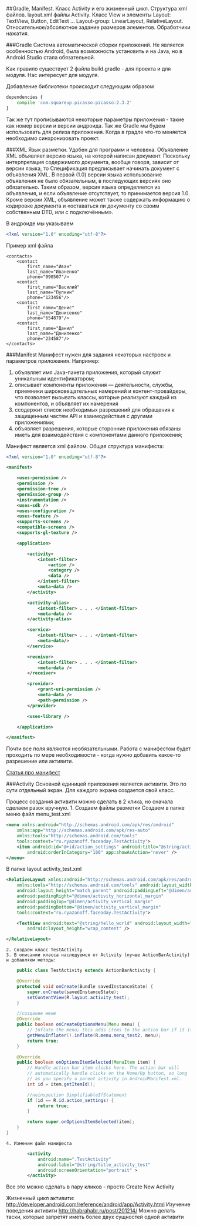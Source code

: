 ##Gradle, Manifest. Класс Activity и его жизненный цикл. Структура xml файлов. layout.xml файлы Activity. Класс View и элементы Layout: TextView, Button, EditText ... Layout-group: LinearLayout, RelativeLayout. Относительное/абсолютное задание размеров элементов. Обработчики нажатия.

###Gradle
Система автоматической сборки приложений. Не является особенностью Android, была возможность установить и на Java, но в Android
Studio стала обязательной. 

Как правило существует 2 файла build.gradle - для проекта и для модуля. Нас интересует для модуля. 

Добавление библиотеки происходит следующим образом

```python
dependencies {
    compile 'com.squareup.picasso:picasso:2.3.2'
}
```
Так же тут прописываются некоторые параметры приложения - такие как номер версии и версии андроида. Так же Gradle мы будем 
использовать для релиза приложения. Когда в градле что-то меняется необходимо синхронизовать проект.

###XML
Язык разметки. Удобен для программ и человека. Объявление XML объявляет версию языка, на которой написан документ. Поскольку интерпретация содержимого документа, вообще говоря, зависит от версии языка, то Спецификация предписывает начинать документ с объявления XML. В первой (1.0) версии языка использование объявления не было обязательным, в последующих версиях оно обязательно. Таким образом, версия языка определяется из объявления, и если объявление отсутствует, то принимается версия 1.0.
Кроме версии XML, объявление может также содержать информацию о кодировке документа и «оставаться ли документу со своим собственным DTD, или с подключённым».

В андроиде мы указываем
```xml
<?xml version="1.0" encoding="utf-8"?>
```
Пример xml файла
```
<contacts>
    <contact
        first_name="Иван"
        last_name="Иваненко"
        phone="090507"/>
    <contact
        first_name="Василий"
        last_name="Пупкин"
        phone="123456"/>
    <contact
        first_name="Денис"
        last_name="Денисенко"
        phone="654879"/>
    <contact
        first_name="Данил"
        last_name="Даниленко"
        phone="234587"/>
</contacts>
```


###Manifest
Манифест нужен для задания некоторых настроек и параметров приложения. Например:
  1. объявляет имя Java-пакета приложения, который служит уникальным идентификатором;
  2. описывает компоненты приложения — деятельности, службы, приемники широковещательных намерений и контент-провайдеры, что позволяет вызывать классы, которые реализуют каждый из компонентов, и объявляет их намерения
  3. ссодержит список необходимых разрешений для обращения к защищенным частям API и взаимодействия с другими приложениями;
  4. объявляет разрешения, которые сторонние приложения обязаны иметь для взаимодействия с компонентами данного приложения;

Манифест является xml файлом.
Общая структура манифеста:

```xml
<?xml version="1.0" encoding="utf-8"?>

<manifest>

    <uses-permission />
    <permission />
    <permission-tree />
    <permission-group />
    <instrumentation />
    <uses-sdk />
    <uses-configuration />  
    <uses-feature />  
    <supports-screens />  
    <compatible-screens />  
    <supports-gl-texture />  

    <application>

        <activity>
            <intent-filter>
                <action />
                <category />
                <data />
            </intent-filter>
            <meta-data />
        </activity>

        <activity-alias>
            <intent-filter> . . . </intent-filter>
            <meta-data />
        </activity-alias>

        <service>
            <intent-filter> . . . </intent-filter>
            <meta-data/>
        </service>

        <receiver>
            <intent-filter> . . . </intent-filter>
            <meta-data />
        </receiver>

        <provider>
            <grant-uri-permission />
            <meta-data />
            <path-permission />
        </provider>

        <uses-library />

    </application>

</manifest>
```

Почти все поля являются необязательными. Работа с манифестом будет проходить по мере необходимости - когда нужно добавить какое-то разрешение или активити. 

[Статья про манифест](http://developer.alexanderklimov.ru/android/theory/AndroidManifestXML.php)

###Activity
Основной единицей приложения является активити. Это по сути отдельный экран. 
Для каждого экрана создается свой класс.

Процесс создания активити можно сделать в 2 клика, но сначала сделаем разок вручную. 
    1. Создаем файлы разметки
Создаем в папке меню файл menu_test.xml

```xml
<menu xmlns:android="http://schemas.android.com/apk/res/android"
    xmlns:app="http://schemas.android.com/apk/res-auto"
    xmlns:tools="http://schemas.android.com/tools"
    tools:context="ru.ryazanoff.faceaday.TestActivity">
    <item android:id="@+id/action_settings" android:title="@string/action_settings"
        android:orderInCategory="100" app:showAsAction="never" />
</menu>
```

В папке layout activity_test.xml
```xml
<RelativeLayout xmlns:android="http://schemas.android.com/apk/res/android"
    xmlns:tools="http://schemas.android.com/tools" android:layout_width="match_parent"
    android:layout_height="match_parent" android:paddingLeft="@dimen/activity_horizontal_margin"
    android:paddingRight="@dimen/activity_horizontal_margin"
    android:paddingTop="@dimen/activity_vertical_margin"
    android:paddingBottom="@dimen/activity_vertical_margin"
    tools:context="ru.ryazanoff.faceaday.TestActivity">

    <TextView android:text="@string/hello_world" android:layout_width="wrap_content"
        android:layout_height="wrap_content" />

</RelativeLayout>
```
    2. Создаем класс TestActivity
    3. В описании класса наследуемся от Activity (лучше ActionBarActivity) и добавляем методы:
```java
    public class TestActivity extends ActionBarActivity {

    @Override
    protected void onCreate(Bundle savedInstanceState) {
        super.onCreate(savedInstanceState);
        setContentView(R.layout.activity_test);
    }

    //создание меню
    @Override
    public boolean onCreateOptionsMenu(Menu menu) {
        // Inflate the menu; this adds items to the action bar if it is present.
        getMenuInflater().inflate(R.menu.menu_test2, menu);
        return true;
    }

    @Override
    public boolean onOptionsItemSelected(MenuItem item) {
        // Handle action bar item clicks here. The action bar will
        // automatically handle clicks on the Home/Up button, so long
        // as you specify a parent activity in AndroidManifest.xml.
        int id = item.getItemId();

        //noinspection SimplifiableIfStatement
        if (id == R.id.action_settings) {
            return true;
        }

        return super.onOptionsItemSelected(item);
    }
}
```

    4. Изменим файл манифеста
```xml
        <activity
            android:name=".TestActivity"
            android:label="@string/title_activity_test"
            android:screenOrientation="portrait" >
        </activity>
```

Все это можно сделать в пару кликов - просто Create New Activity

Жизненный цикл активити:
http://developer.android.com/reference/android/app/Activity.html
Изучение поведения активити
http://habrahabr.ru/post/201214/
Можно делать таски, которые запретят иметь более двух сущностей одной активити

